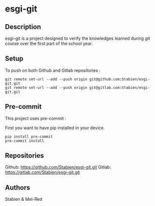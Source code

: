 
# esgi-git

## Description

esgi-git is a project designed to verify the knowledges learned during git course over the first part of the school year.

## Setup

To push on both Github and Gitlab repositories :

```
git remote set-url --add --push origin git@github.com:Stabien/esgi-git.git
git remote set-url --add --push origin git@gitlab.com:Stabien/esgi-git.git
```

## Pre-commit

This project uses pre-commit :

First you want to have pip installed in your device.

```
pip install pre-commit
pre-commit install
```

## Repositories

Github: https://github.com/Stabien/esgi-git.git 
Gitlab: https://gitlab.com/Stabien/esgi-git.git

## Authors 

Stabien & Mel-Red
